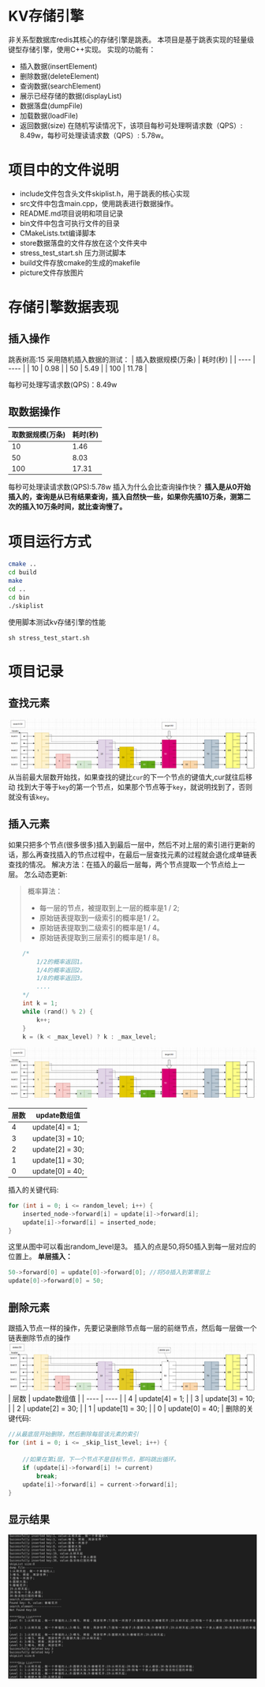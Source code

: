 # KV存储引擎
非关系型数据库redis其核心的存储引擎是跳表。
本项目是基于跳表实现的轻量级键型存储引擎，使用C++实现。
实现的功能有：
+ 插入数据(insertElement)
+ 删除数据(deleteElement)
+ 查询数据(searchElement)
+ 展示已经存储的数据(displayList)
+ 数据落盘(dumpFile)
+ 加载数据(loadFile)
+ 返回数据(size)
在随机写读情况下，该项目每秒可处理啊请求数（QPS）: 8.49w，每秒可处理读请求数（QPS）: 5.78w。
# 项目中的文件说明
+ include文件包含头文件skiplist.h，用于跳表的核心实现
+ src文件中包含main.cpp，使用跳表进行数据操作。
+ README.md项目说明和项目记录
+ bin文件中包含可执行文件的目录
+ CMakeLists.txt编译脚本
+ store数据落盘的文件存放在这个文件夹中
+ stress_test_start.sh 压力测试脚本
+ build文件存放cmake的生成的makefile
+ picture文件存放图片
# 存储引擎数据表现
## 插入操作
跳表树高:15
采用随机插入数据的测试：
| 插入数据规模(万条) | 耗时(秒) |
| ---- | ---- |
|       10          |    0.98      |
|       50        |      5.49    |
|       100          |   11.78       |

每秒可处理写请求数(QPS)：8.49w
## 取数据操作
| 取数据规模(万条) | 耗时(秒) |
| ---- | ---- |
|       10          |    1.46      |
|       50        |      8.03    |
|       100          |   17.31       |

每秒可处理读请求数(QPS):5.78w
插入为什么会比查询操作快？
**插入是从0开始插入的，查询是从已有结果查询，插入自然快一些，如果你先插10万条，测第二次的插入10万条时间，就比查询慢了。**
# 项目运行方式
```bash
cmake ..
cd build
make
cd ..
cd bin
./skiplist
```
使用脚本测试kv存储引擎的性能
```
sh stress_test_start.sh
```
# 项目记录
## 查找元素
![查找元素图片](picture/skiplist_search.png)
从当前最大层数开始找，如果查找的键比`cur`的下一个节点的键值大,cur就往后移动
找到大于等于`key`的第一个节点，如果那个节点等于`key`，就说明找到了，否则就没有该`key`。
## 插入元素
如果只把多个节点(很多很多)插入到最后一层中，然后不对上层的索引进行更新的话，那么再查找插入的节点过程中，在最后一层查找元素的过程就会退化成单链表查找的情况。
解决方法：在插入的最后一层每，两个节点提取一个节点给上一层。
怎么动态更新:
> 概率算法：
> + 每一层的节点，被提取到上一层的概率是1 / 2;
> + 原始链表提取到一级索引的概率是1 / 2。
> + 原始链表提取到二级索引的概率是1 / 4。
> + 原始链表提取到三层索引的概率是1 / 8。
```c++
    /*
        1/2的概率返回1。
        1/4的概率返回2。
        1/8的概率返回3。
        ....
    */
    int k = 1;
    while (rand() % 2) {
        k++;
    }
    k = (k < _max_level) ? k : _max_level;
```
![插入元素图片](picture/skiplist_search.png)

|  层数    | update数组值 |
| ---- | ---- |
| 4 | update[4] = 1; |
| 3 | update[3] = 10; |
| 2 | update[2] = 30; |
| 1 | update[1] = 30; |
| 0 | update[0] = 40; |

插入的关键代码:
```c++
for (int i = 0; i <= random_level; i++) {
    inserted_node->forward[i] = update[i]->forward[i];
    update[i]->forward[i] = inserted_node;
}
```
这里从图中可以看出random_level是3。
插入的点是50,将50插入到每一层对应的位置上。
**单层插入：**
```cpp
50->forward[0] = update[0]->forward[0]; //将50插入到第零层上
update[0]->forward[0] = 50;
```
## 删除元素
跟插入节点一样的操作，先要记录删除节点每一层的前继节点，然后每一层做一个链表删除节点的操作
![删除元素图片](picture/skiplist_delete.png)
|  层数    | update数组值 |
| ---- | ---- |
| 4 | update[4] = 1; |
| 3 | update[3] = 10; |
| 2 | update[2] = 30; |
| 1 | update[1] = 30; |
| 0 | update[0] = 40; |
删除的关键代码:
```cpp
//从最底层开始删除，然后删除每层该元素的索引
for (int i = 0; i <= _skip_list_level; i++) {

    //如果在第i层，下一个节点不是目标节点，那吗跳出循环。
    if (update[i]->forward[i] != current) 
        break;
    update[i]->forward[i] = current->forward[i];
}
```
## 显示结果
![显示结果图片](picture/skiplist_display.png)



